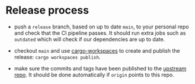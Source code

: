 # Release process

- push a `release` branch, based on up to date `main`, to your personal repo and check that the CI pipeline passes. It should run extra jobs such as `outdated` which will check if our dependencies are up to date.

- checkout `main` and use [cargo-workspaces](https://crates.io/crates/cargo-workspaces) to create and publish the release:
`cargo workspaces publish`.

- make sure the commits and tags have been published to the [upstream repo](https://gitlab.freedesktop.org/pipewire/pipewire-rs/-/tags). It should be done automatically if `origin` points to this repo.